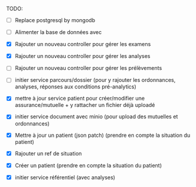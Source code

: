 TODO:

- [ ] Replace postgresql by mongodb
- [ ] Alimenter la base de données avec 
- [X] Rajouter un nouveau controller pour gérer les examens
- [X] Rajouter un nouveau controller pour gérer les analyses
- [ ] Rajouter un nouveau controller pour gérer les prélèvements
- [ ] initier service parcours/dossier (pour y rajouter les ordonnances, analyses, réponses aux conditions pré-analytics)

- [X] mettre à jour service patient pour créer/modifier une assurance/mutuelle + y rattacher un fichier déjà uploadé
- [X] initier service document avec minio (pour upload des mutuelles et ordonnances)
- [X] Mettre à jour un patient (json patch) (prendre en compte la situation du patient)
- [X] Rajouter un ref de situation 
- [X] Créer un patient (prendre en compte la situation du patient)
- [X] initier service référentiel (avec analyses)